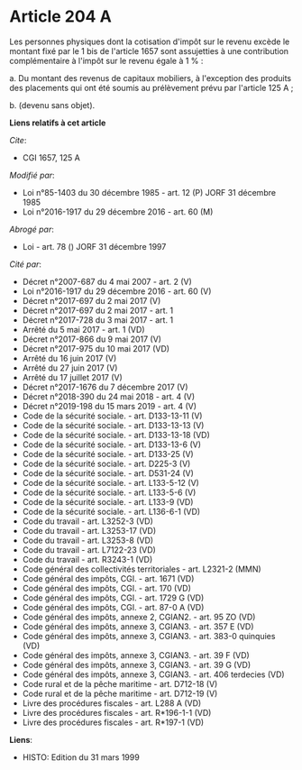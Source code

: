 # Article 204 A

Les personnes physiques dont la cotisation d'impôt sur le revenu excède le montant fixé par le 1 bis de l'article 1657 sont
assujetties à une contribution complémentaire à l'impôt sur le revenu égale à 1 % : 

a. Du montant des revenus de capitaux mobiliers, à l'exception des produits des placements qui ont été soumis au prélèvement
prévu par l'article 125 A ; 

b. (devenu sans objet).

**Liens relatifs à cet article**

_Cite_:

  - CGI 1657, 125 A

_Modifié par_:

  - Loi n°85-1403 du 30 décembre 1985 - art. 12 (P) JORF 31 décembre 1985
  - Loi n°2016-1917 du 29 décembre 2016 - art. 60 (M)

_Abrogé par_:

  - Loi - art. 78 () JORF 31 décembre 1997

_Cité par_:

  - Décret n°2007-687 du 4 mai 2007 - art. 2 (V)
  - Loi n°2016-1917 du 29 décembre 2016 - art. 60 (V)
  - Décret n°2017-697 du 2 mai 2017 (V)
  - Décret n°2017-697 du 2 mai 2017 - art. 1
  - Décret n°2017-728 du 3 mai 2017 - art. 1
  - Arrêté du 5 mai 2017 - art. 1 (VD)
  - Décret n°2017-866 du 9 mai 2017 (V)
  - Décret n°2017-975 du 10 mai 2017 (VD)
  - Arrêté du 16 juin 2017 (V)
  - Arrêté du 27 juin 2017 (V)
  - Arrêté du 17 juillet 2017 (V)
  - Décret n°2017-1676 du 7 décembre 2017 (V)
  - Décret n°2018-390 du 24 mai 2018 - art. 4 (V)
  - Décret n°2019-198 du 15 mars 2019 - art. 4 (V)
  - Code de la sécurité sociale. - art. D133-13-11 (V)
  - Code de la sécurité sociale. - art. D133-13-13 (V)
  - Code de la sécurité sociale. - art. D133-13-18 (VD)
  - Code de la sécurité sociale. - art. D133-13-6 (V)
  - Code de la sécurité sociale. - art. D133-25 (V)
  - Code de la sécurité sociale. - art. D225-3 (V)
  - Code de la sécurité sociale. - art. D531-24 (V)
  - Code de la sécurité sociale. - art. L133-5-12 (V)
  - Code de la sécurité sociale. - art. L133-5-6 (V)
  - Code de la sécurité sociale. - art. L133-9 (VD)
  - Code de la sécurité sociale. - art. L136-6-1 (VD)
  - Code du travail - art. L3252-3 (VD)
  - Code du travail - art. L3253-17 (VD)
  - Code du travail - art. L3253-8 (VD)
  - Code du travail - art. L7122-23 (VD)
  - Code du travail - art. R3243-1 (VD)
  - Code général des collectivités territoriales - art. L2321-2 (MMN)
  - Code général des impôts, CGI. - art. 1671 (VD)
  - Code général des impôts, CGI. - art. 170 (VD)
  - Code général des impôts, CGI. - art. 1729 G (VD)
  - Code général des impôts, CGI. - art. 87-0 A (VD)
  - Code général des impôts, annexe 2, CGIAN2. - art. 95 ZO (VD)
  - Code général des impôts, annexe 3, CGIAN3. - art. 357 E (VD)
  - Code général des impôts, annexe 3, CGIAN3. - art. 383-0 quinquies (VD)
  - Code général des impôts, annexe 3, CGIAN3. - art. 39 F (VD)
  - Code général des impôts, annexe 3, CGIAN3. - art. 39 G (VD)
  - Code général des impôts, annexe 3, CGIAN3. - art. 406 terdecies (VD)
  - Code rural et de la pêche maritime - art. D712-18 (V)
  - Code rural et de la pêche maritime - art. D712-19 (V)
  - Livre des procédures fiscales - art. L288 A (VD)
  - Livre des procédures fiscales - art. R*196-1-1 (VD)
  - Livre des procédures fiscales - art. R*197-1 (VD)

**Liens**:

  - HISTO: Edition du 31 mars 1999
